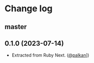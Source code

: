 # Change log

## master

## 0.1.0 (2023-07-14)

- Extracted from Ruby Next. ([@palkan][]])

[@palkan]: https://github.com/palkan

